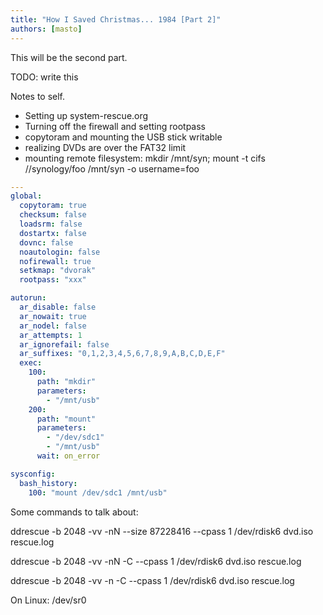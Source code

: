 ```yaml
---
title: "How I Saved Christmas... 1984 [Part 2]"
authors: [masto]
---
```


This will be the second part.

<!-- truncate -->

TODO: write this

Notes to self.

- Setting up system-rescue.org
- Turning off the firewall and setting rootpass
- copytoram and mounting the USB stick writable
- realizing DVDs are over the FAT32 limit
- mounting remote filesystem: mkdir /mnt/syn; mount -t cifs //synology/foo
  /mnt/syn -o username=foo

```yaml
---
global:
  copytoram: true
  checksum: false
  loadsrm: false
  dostartx: false
  dovnc: false
  noautologin: false
  nofirewall: true
  setkmap: "dvorak"
  rootpass: "xxx"

autorun:
  ar_disable: false
  ar_nowait: true
  ar_nodel: false
  ar_attempts: 1
  ar_ignorefail: false
  ar_suffixes: "0,1,2,3,4,5,6,7,8,9,A,B,C,D,E,F"
  exec:
    100:
      path: "mkdir"
      parameters:
        - "/mnt/usb"
    200:
      path: "mount"
      parameters:
        - "/dev/sdc1"
        - "/mnt/usb"
      wait: on_error

sysconfig:
  bash_history:
    100: "mount /dev/sdc1 /mnt/usb"
```

Some commands to talk about:

ddrescue -b 2048 -vv -nN --size 87228416 --cpass 1 /dev/rdisk6 dvd.iso
rescue.log

ddrescue -b 2048 -vv -nN -C --cpass 1 /dev/rdisk6 dvd.iso rescue.log

ddrescue -b 2048 -vv -n -C --cpass 1 /dev/rdisk6 dvd.iso rescue.log

On Linux: /dev/sr0
